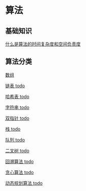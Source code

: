 # 算法

## 基础知识
[什么是算法的时间复杂度和空间负责度](https://zhuanlan.zhihu.com/p/50479555)

## 算法分类

[数组]()

[链表 todo]()

[哈希表 todo]()

[字符串 todo]()

[双指针 todo]()

[栈 todo]()

[队列 todo]()

[二叉树 todo]()

[回溯算法 todo]()

[贪心算法 todo]()

[动态规划算法 todo]()

